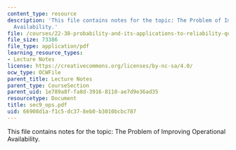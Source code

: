 ```yaml
---
content_type: resource
description: 'This file contains notes for the topic: The Problem of Improving Operational
  Availability.'
file: /courses/22-38-probability-and-its-applications-to-reliability-quality-control-and-risk-assessment-fall-2005/66908d1af1c5dc378eb0b3010bcbc787_sec9_ops.pdf
file_size: 73386
file_type: application/pdf
learning_resource_types:
- Lecture Notes
license: https://creativecommons.org/licenses/by-nc-sa/4.0/
ocw_type: OCWFile
parent_title: Lecture Notes
parent_type: CourseSection
parent_uid: 1e789a8f-fa8d-3916-8110-ae7d9e36ad35
resourcetype: Document
title: sec9_ops.pdf
uid: 66908d1a-f1c5-dc37-8eb0-b3010bcbc787
---
```

This file contains notes for the topic: The Problem of Improving Operational Availability.